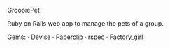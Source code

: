 GroopiePet

Ruby on Rails web app to manage the pets of a group. 

Gems:
· Devise
· Paperclip
· rspec
· Factory_girl

